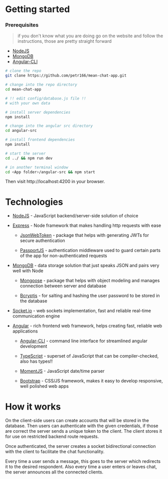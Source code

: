 
# Getting started

### Prerequisites

> if you don't know what you are doing go on the website and follow the instructions, those are pretty straight forward

* [NodeJS](https://nodejs.org)
* [MongoDB](https://www.mongodb.com/)
* [Angular-CLI](https://cli.angular.io/)

```bash
# clone the repo
git clone https://github.com/petr166/mean-chat-app.git

# change into the repo directory
cd mean-chat-app

# !! edit config/database.js file !!
# with your own data

# install server dependencies
npm install

# change into the angular src directory
cd angular-src

# install frontend dependencies
npm install

# start the server
cd ../ && npm run dev

# in another terminal window
cd <App folder>/angular-src && npm start
```

Then visit http://localhost:4200 in your browser.

# Technologies

* [NodeJS](https://nodejs.org/) - JavaScript backend/server-side solution of choice

* [Express](https://expressjs.com/) - Node framework that makes handling http requests with ease

  * [JsonWebToken](https://www.npmjs.com/package/jsonwebtoken) - package that helps with generating JWTs for secure authentication

  * [PassportJS](http://passportjs.org/) - authentication middleware used to guard certain parts of the app for non-authenticated requests

* [MongoDB](https://www.mongodb.com/) - data storage solution that just speaks JSON and pairs very well with Node

  * [Mongoose](http://mongoosejs.com/) - package that helps with object modeling and manages connection between server and database

  * [Bcryptjs](https://www.npmjs.com/package/bcryptjs) - for salting and hashing the user password to be stored in the database

* [Socket.io](https://socket.io/) - web sockets implementation, fast and reliable real-time communication engine

* [Angular](https://angular.io/) - rich frontend web framework, helps creating fast, reliable web applications

  * [Angular-CLI](https://cli.angular.io/) - command line interface for streamlined angular development

  * [TypeScript](https://www.typescriptlang.org/) - superset of JavaScript that can be compiler-checked, also has types!!

  * [MomentJS](https://momentjs.com/) - JavaScript date/time parser

  * [Bootstrap](http://getbootstrap.com/) - CSS/JS framework, makes it easy to develop responsive, well polished web apps

# How it works

On the client-side users can create accounts that will be stored in the database. Then users can authenticate with the given credentials, if those are correct the server sends a unique token to the client. The client stores it for use on restricted backend route requests.

Once authenticated, the server creates a socket bidirectional connection with the client to facilitate the chat functionality.

Every time a user sends a message, this goes to the server which redirects it to the desired respondent. Also every time a user enters or leaves chat, the server announces all the connected clients.
